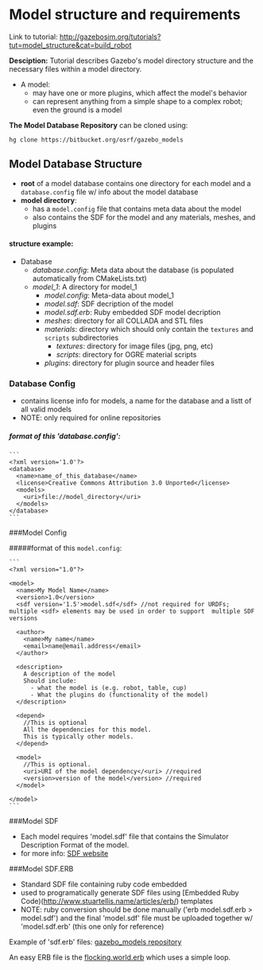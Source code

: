 # Model structure and requirements

Link to tutorial: http://gazebosim.org/tutorials?tut=model_structure&cat=build_robot

**Desciption:** Tutorial describes Gazebo's model directory structure and the necessary files within a model directory.

- A model:
  - may have one or more plugins, which affect the model's behavior
  - can represent anything from a simple shape to a complex robot; even the ground is a model

**The Model Database Repository** can be cloned using:
```
hg clone https://bitbucket.org/osrf/gazebo_models
```

## Model Database Structure

- **root** of a model database contains one directory for each model and a `database.config` file w/ info about the model database
- **model directory**: 
  - has a `model.config` file that contains meta data about the model
  - also contains the SDF for the model and any materials, meshes, and plugins

#### structure example:

- Database
  - *database.config*: Meta data about the database (is populated automatically from CMakeLists.txt)
  - *model_1*: A directory for model_1
    - *model.config*: Meta-data about model_1
    - *model.sdf*: SDF decription of the model
    - *model.sdf.erb*: Ruby embedded SDF model decription
    - *meshes*: directory for all COLLADA and STL files
    - *materials*: directory which should only contain the `textures` and `scripts` subdirectories
      - *textures*: directory for image files (jpg, png, etc)
      - *scripts*: directory for OGRE material scripts
    - *plugins*: directory for plugin source and header files

### Database Config

- contains license info for models, a name for the database and a listt of all valid models
- NOTE: only required for online repositories

##### format of this 'database.config':

    ```
    <?xml version='1.0'?>
    <database>
      <name>name_of_this_database</name>
      <license>Creative Commons Attribution 3.0 Unported</license>
      <models>
        <uri>file://model_directory</uri>
      </models>
    </database>
    ```

###Model Config

#####format of this `model.config`:

    ```
    <?xml version="1.0"?>

    <model>
      <name>My Model Name</name>
      <version>1.0</version>
      <sdf version='1.5'>model.sdf</sdf> //not required for URDFs; multiple <sdf> elements may be used in order to support  multiple SDF versions

      <author>
        <name>My name</name>
        <email>name@email.address</email>
      </author>

      <description>
        A description of the model
        Should include: 
          - what the model is (e.g. robot, table, cup)
          - What the plugins do (functionality of the model)
      </description>

      <depend>
        //This is optional
        All the dependencies for this model.
        This is typically other models.
      </depend>

      <model>
        //This is optional.
        <uri>URI of the model dependency</<uri> //required
        <version>version of the model</version> //required
      </model>

    </model>
    ```

###Model SDF

- Each model requires 'model.sdf' file that contains the Simulator Description Format of the model.
- for more info: [SDF website](http://sdformat.org/)

###Model SDF.ERB

- Standard SDF file containing ruby code embedded
- used to programatically generate SDF files using [Embedded Ruby Code)(http://www.stuartellis.name/articles/erb/) templates
- NOTE: ruby conversion should be done manually ('erb model.sdf.erb > model.sdf') and the final 'model.sdf' file must be uploaded together w/ 'model.sdf.erb' (this one only for reference)

Example of 'sdf.erb' files: [gazebo_models repository](https://bitbucket.org/osrf/gazebo_models/src)

An easy ERB file is the [flocking.world.erb](https://bitbucket.org/osrf/gazebo/src/b54961341ffb938a9f99c9976aed50a771c95216/worlds/flocking.world.erb?at=default&fileviewer=file-view-default) which uses a simple loop.
 
